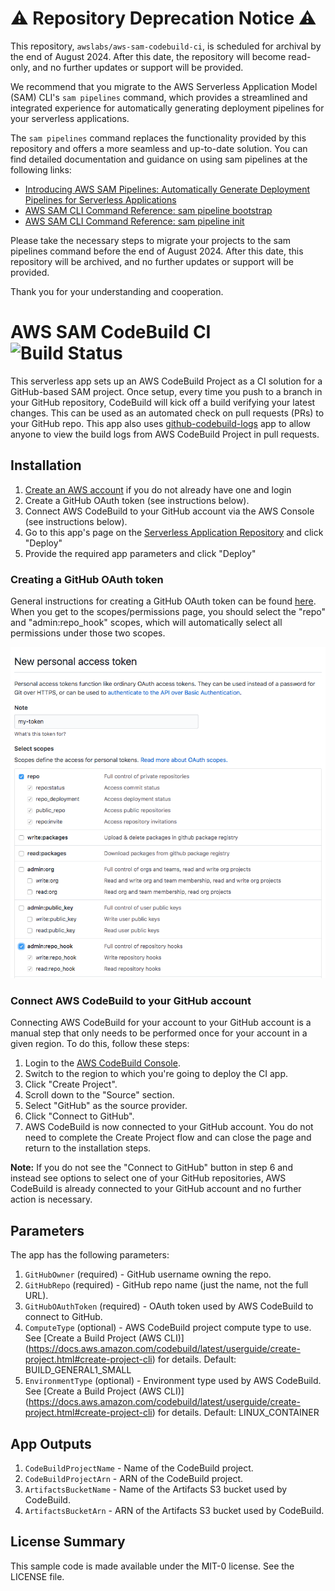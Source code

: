  # :warning: Repository Deprecation Notice :warning:
This repository, `awslabs/aws-sam-codebuild-ci`, is scheduled for archival by the end of August 2024. After this date, the repository will become read-only, and no further updates or support will be provided.

We recommend that you migrate to the AWS Serverless Application Model (SAM) CLI's `sam pipelines` command, which provides a streamlined and integrated experience for automatically generating deployment pipelines for your serverless applications.

The `sam pipelines` command replaces the functionality provided by this repository and offers a more seamless and up-to-date solution. You can find detailed documentation and guidance on using sam pipelines at the following links:
- [Introducing AWS SAM Pipelines: Automatically Generate Deployment Pipelines for Serverless Applications](https://aws.amazon.com/blogs/compute/introducing-aws-sam-pipelines-automatically-generate-deployment-pipelines-for-serverless-applications/)
- [AWS SAM CLI Command Reference: sam pipeline bootstrap](https://docs.aws.amazon.com/serverless-application-model/latest/developerguide/sam-cli-command-reference-sam-pipeline-bootstrap.html)
- [AWS SAM CLI Command Reference: sam pipeline init](https://docs.aws.amazon.com/serverless-application-model/latest/developerguide/sam-cli-command-reference-sam-pipeline-init.html)

Please take the necessary steps to migrate your projects to the sam pipelines command before the end of August 2024. After this date, this repository will be archived, and no further updates or support will be provided. 

Thank you for your understanding and cooperation.

# AWS SAM CodeBuild CI ![Build Status](https://codebuild.us-east-1.amazonaws.com/badges?uuid=eyJlbmNyeXB0ZWREYXRhIjoieTUyMUdIS2RLYWRpZVRSOVozWkI5WjV0c2tlTnh0elBVTGF6OWNXVkM0TkFhSkpOSG0ySzVyMVQzcmdOWG5XNEl4UHY1MzJYdm1lbk56MXVOcmE0eFdJPSIsIml2UGFyYW1ldGVyU3BlYyI6ImRIN20zWitGRVRaRUJ1RzciLCJtYXRlcmlhbFNldFNlcmlhbCI6MX0%3D&branch=master)

This serverless app sets up an AWS CodeBuild Project as a CI solution for a GitHub-based SAM project. Once setup, every time you push to a branch in your GitHub repository, CodeBuild will kick off a build verifying your latest changes. This can be used as an automated check on pull requests (PRs) to your GitHub repo. This app also uses [github-codebuild-logs](https://serverlessrepo.aws.amazon.com/applications/arn:aws:serverlessrepo:us-east-1:277187709615:applications~github-codebuild-logs) app to allow anyone to view the build logs from AWS CodeBuild Project in pull requests.

## Installation

1. [Create an AWS account](https://portal.aws.amazon.com/gp/aws/developer/registration/index.html) if you do not already have one and login
1. Create a GitHub OAuth token (see instructions below).
1. Connect AWS CodeBuild to your GitHub account via the AWS Console (see instructions below).
1. Go to this app's page on the [Serverless Application Repository](https://serverlessrepo.aws.amazon.com/applications/arn:aws:serverlessrepo:us-east-1:646794253159:applications~aws-sam-codebuild-ci) and click "Deploy"
1. Provide the required app parameters and click "Deploy"

### Creating a GitHub OAuth token

General instructions for creating a GitHub OAuth token can be found [here](https://help.github.com/articles/creating-a-personal-access-token-for-the-command-line/). When you get to the scopes/permissions page, you should select the "repo" and "admin:repo_hook" scopes, which will automatically select all permissions under those two scopes.

![GitHub OAuth Token Permissions](https://github.com/awslabs/aws-sam-codebuild-ci/raw/master/images/github-token-permissions.png)

### Connect AWS CodeBuild to your GitHub account

Connecting AWS CodeBuild for your account to your GitHub account is a manual step that only needs to be performed once for your account in a given region. To do this, follow these steps:

1. Login to the [AWS CodeBuild Console](https://console.aws.amazon.com/codesuite/codebuild/home).
1. Switch to the region to which you're going to deploy the CI app.
1. Click "Create Project".
1. Scroll down to the "Source" section.
1. Select "GitHub" as the source provider.
1. Click "Connect to GitHub".
1. AWS CodeBuild is now connected to your GitHub account. You do not need to complete the Create Project flow and can close the page and return to the installation steps.

**Note:** If you do not see the "Connect to GitHub" button in step 6 and instead see options to select one of your GitHub repositories, AWS CodeBuild is already connected to your GitHub account and no further action is necessary.

## Parameters

The app has the following parameters:

1. `GitHubOwner` (required) - GitHub username owning the repo.
1. `GitHubRepo` (required) - GitHub repo name (just the name, not the full URL).
1. `GitHubOAuthToken` (required) - OAuth token used by AWS CodeBuild to connect to GitHub.
1. `ComputeType` (optional) - AWS CodeBuild project compute type to use. See [Create a Build Project (AWS CLI)] (https://docs.aws.amazon.com/codebuild/latest/userguide/create-project.html#create-project-cli) for details. Default: BUILD_GENERAL1_SMALL
1. `EnvironmentType` (optional) - Environment type used by AWS CodeBuild. See [Create a Build Project (AWS CLI)] (https://docs.aws.amazon.com/codebuild/latest/userguide/create-project.html#create-project-cli) for details. Default: LINUX_CONTAINER

## App Outputs

1. `CodeBuildProjectName` - Name of the CodeBuild project.
1. `CodeBuildProjectArn` - ARN of the CodeBuild project.
1. `ArtifactsBucketName` - Name of the Artifacts S3 bucket used by CodeBuild.
1. `ArtifactsBucketArn` - ARN of the Artifacts S3 bucket used by CodeBuild.

## License Summary

This sample code is made available under the MIT-0 license. See the LICENSE file.
